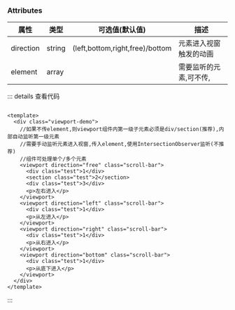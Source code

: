 
<template>
  <div>
    <p>
      当 <b>元素进入视窗</b> ( <b>缓慢滚动</b> 演示效果更佳,
      pc/移动均支持),触发的动画,目前支持四种:
    </p>
<ClientOnly>
    <section class="viewport-demo">
      <viewport direction="free" class="scroll-bar">
        <div class="test">1</div>
        <div class="test">2</div>
        <div class="test">3</div>
        <p>左右进入</p>
      </viewport>
      <viewport direction="left" class="scroll-bar">
        <div class="test">1</div>
        <p>从左进入</p>
      </viewport>
      <viewport direction="right" class="scroll-bar">
        <div class="test">1</div>
        <p>从右进入</p>
      </viewport>
      <viewport direction="bottom" class="scroll-bar">
        <div class="test">1</div>
        <p>从底下进入</p>
      </viewport>
    </section>
    </ClientOnly>
  </div>
</template>

<script>
import viewport from "./components/viewport.vue";
export default {
  name: "",
  data() {
    return {};
  },
  components: { viewport },
  mounted() {},
  methods: {
    clickEvt(evt) {
      console.log("clickEvt-------", evt);
    },
  },
};
</script>
<style lang='scss' >
.viewport-demo {
  width: 100%;
  display: flex;
  flex-flow: wrap;
  justify-content: space-evenly;
  .viewport {
    width: 49%;
    height: 300px;
    overflow-y: scroll;
    & :first-child {
      margin-top: 500px;
    }
  }
  .test {
    width: 50px;
    height: 50px;
    margin: 50px auto;
    text-align: center;
    color: white;
    line-height: 50px;
    background: deepskyblue;
    transition-duration: 1s !important;
  }
}
.scroll-bar {
  border: 1px silver solid;
  position: relative;
  p {
    position: absolute;
    top: 0;
    left: 50%;
  }
}
</style>



### Attributes

| 属性      | 类型   | 可选值(默认值)                  | 描述                   |
| --------- | ------ | ------------------------------- | ---------------------- |
| direction | string | (left,bottom,right,free)/bottom | 元素进入视窗触发的动画 |
| element   | array  |                                 | 需要监听的元素,可不传, |

::: details 查看代码
```vue

<template>
  <div class="viewport-demo">
    //如果不传element,则viewport组件内第一级子元素必须是div/section(推荐),内部自动监听第一级元素
    //需要手动监听元素进入视窗,传入element,使用IntersectionObserver监听(不推荐)
    //组件可处理单个/多个元素
    <viewport direction="free" class="scroll-bar">
      <div class="test">1</div>
      <section class="test">2</section>
      <div class="test">3</div>
      <p>左右进入</p>
    </viewport>
    <viewport direction="left" class="scroll-bar">
      <div class="test">1</div>
      <p>从左进入</p>
    </viewport>
    <viewport direction="right" class="scroll-bar">
      <div class="test">1</div>
      <p>从右进入</p>
    </viewport>
    <viewport direction="bottom" class="scroll-bar">
      <div class="test">1</div>
      <p>从底下进入</p>
    </viewport>
  </div>
</template>

```
::: 

